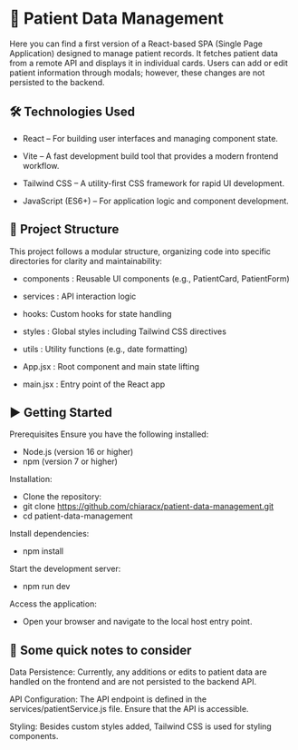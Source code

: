 # 🏥 Patient Data Management

Here you can find a first version of a React-based SPA (Single Page Application) designed to manage patient records. 
It fetches patient data from a remote API and displays it in individual cards. Users can add or edit patient information through modals; however, these changes are not persisted to the backend.

## 🛠 Technologies Used

- React – For building user interfaces and managing component state.

- Vite – A fast development build tool that provides a modern frontend workflow.

- Tailwind CSS – A utility-first CSS framework for rapid UI development.

- JavaScript (ES6+) – For application logic and component development.

## 📁 Project Structure

This project follows a modular structure, organizing code into specific directories for clarity and maintainability:

- components : Reusable UI components (e.g., PatientCard, PatientForm)

- services : API interaction logic

- hooks: Custom hooks for state handling

- styles : Global styles including Tailwind CSS directives

- utils : Utility functions (e.g., date formatting)

- App.jsx : Root component and main state lifting

- main.jsx : Entry point of the React app

## ▶️ Getting Started

Prerequisites
Ensure you have the following installed:

- Node.js (version 16 or higher)
- npm (version 7 or higher)

Installation: 
- Clone the repository:
- git clone https://github.com/chiaracx/patient-data-management.git
- cd patient-data-management

Install dependencies:
- npm install

Start the development server:
- npm run dev

Access the application:
- Open your browser and navigate to the local host entry point.


## 📌 Some quick notes to consider

Data Persistence: Currently, any additions or edits to patient data are handled on the frontend and are not persisted to the backend API.

API Configuration: The API endpoint is defined in the services/patientService.js file. Ensure that the API is accessible.

Styling: Besides custom styles added, Tailwind CSS is used for styling components.

